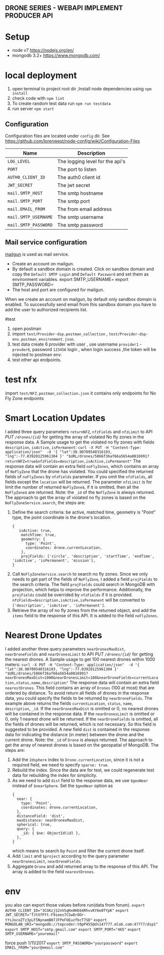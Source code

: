 DRONE SERIES - WEBAPI IMPLEMENT PRODUCER API
---



# Setup
- node v7 https://nodejs.org/en/
- mongodb 3.2+ https://www.mongodb.com/

# local deployment

1. open terminal to project root dir ,Install node dependencies using `npm install`
2. check code with `npm lint`
3. To create random test data run `npm run testdata`
4. run server `npm start`

## Configuration

Configuration files are located under `config` dir.
See https://github.com/lorenwest/node-config/wiki/Configuration-Files

|Name|Description|
|----|-----------|
|`LOG_LEVEL`| The logging level for the api's|
|`PORT`| The port to listen|
|`AUTH0_CLIENT_ID`| The auth0 client id |
|`JWT_SECRET`| The jwt secret |
|`mail.SMTP_HOST`| The smtp hostname |
|`mail.SMTP_PORT`| The smtp port |
|`mail.EMAIL_FROM`| The from email address |
|`mail.SMTP_USERNAME`| The smtp username |
|`mail.SMTP_PASSWORD`| The smtp password |

## Mail service configuration

[mailgun](https://mailgun.com) is used as mail service.

- Create an account on mailgun.
- By default a sandbox domain is created. Click on sandbox domain and copy the `Default SMTP Login`
  and `Default Password` and set them as environment variables.
  export SMTP_USERNAME=<copied from mailgun sandbox domain>
  export SMTP_PASSWORD=<copied from mailgun sandbox domain>
- The host and port are configured for mailgun.


When we create an account on mailgun, by default only sandbox domain is enabled.
To successfully send email from this sandbox domain you have to add the user to authorized recipients list.

#test
1. open postman
2. import `test/Provider-dsp.postman_collection` , `test/Provider-dsp-env.postman_environment.json`.
3. test data create 6 provider with user , use username `provider1` - `provder6`, password `123456` login , when login success ,the token will be injected to postman env.
4. test other api endpoints.

# test nfx
import `test/NFZ.postman_collection.json`
it contains only endpoints for No Fly Zone endpoints

# Smart Location Updates
I added three query parameters `returnNFZ`, `nfzFields` and `nfzLimit` to API *PUT `/drones/{id}`* for getting the array of violated No fly zones in the response data.
A Sample usage to get the violated no fly zones with fields `description`, `isActive`, `isPermanent`:
    ```
    curl -X PUT -H "Content-Type: application/json"  -d '{
       	"lat":38.90709540316193,
       	"lng":-77.03920125961304
    }' "$URL/drones/5866f36af66a5654a0816991?returnNFZ=true&nfzFields=description,isActive,isPermanent"
    ```
  The response data will contain an extra field `noFlyZones`, which contains an array of `NoFlyZone` that the drone has violated.
  You could specified the returned fields of `noFlyZones` by `nfzFields` parameter. If you omit the `nfzFields`, all fields except the `location` will be returned.
  The parameter `nfzLimit` is for limit the number of returned `NoFlyZone`s, if it is omitted, then all the `NoFlyZone`s are returned.
  Note: the `_id` of the `NoFlyZone` is always returned.
The approach to get the array of violated no fly zones is based on the `NoFlyZoneService.search`, the steps are:
 1. Define the search criteria: be active, matched time, geometry is "Point" type, the point coordinate is  the drone's location.
    ```
    {
       isActive: true,
        matchTime: true,
        geometry: {
          type: 'Point',
          coordinates: drone.currentLocation,
        },
        projFields: ['circle', 'description', 'startTime', 'endTime', 'isActive', 'isPermanent', 'mission'],
    }
    ```
 2. Call `NoFlyZoneService.search` to search no fly zones. Since we only needs to get part of the fields of `NoFlyZone`, I added a field `projFields` to the search criteria. 
    The field `projFields` could search in MongoDB with projection, which helps to improve the performance.
    Additionally, the `projFields` could be overrided by `nfzFields` if it is provided.
    `nfzFields=description,isActive,isPermanent` will be converted to `['description', 'isActive', 'isPermanent']`.
 3. Retrieve the array of no fly zones from the returned object, and add the `items` field to the response of this API. It is added to the field `noFlyZones`.
# Nearest Drone Updates
I added another three query parameters `nearDronesMaxDist`, `nearDroneFields` and `nearDronesLimit` to API *PUT `/drones/{id}`* for getting the nearest drones.
A Sample usage to get 100 nearest drones within 1000 meters:
    ```
    curl -X PUT -H "Content-Type: application/json"  -d '{
       	"lat":38.90709540316193,
       	"lng":-77.03920125961304
    }' "$URL/drones/5866f36af66a5654a0816991?nearDronesMaxDist=1000&nearDronesLimit=100&nearDroneFields=currentLocation,status,name,description"
    ```
  The response data will contain an extra field `nearestDrones`. This field contains an array of `Drones` (100 at most) that are ordered by distance.
  To avoid return all fields of drones in the response data, you could specify the fields to be returned by `nearDroneFields`. The example above returns the fields `currentLocation`, `status`, `name`, `description`, `_id`.
  If the `nearDronesMaxDist` is omitted or 0, no nearest drones will be contained in the response data.
  If the `nearDronesLimit` is omitted or 0, only 1 nearest drone will be returned.
  If the `nearDroneFields` is omitted, all the fields of drones will be returned, which is not necessary. So this field is suggested to be provided.
  A new field `dist` is contained in the response data for indicating the distance (in meter) between the drone and the current drone.
  Note: the `_id` of `Drone` is always returned.
The approach to get the array of nearest drones is based on the geospatial of MongoDB. The steps are:
 1. Add the `2dsphere` index to `Drone.currentLocation`, since it is not a required field, we need to specify `sparse: true`.
 2. Rebuild the index. Since the data are for test, we could regenerate test data for rebuilding the index for simplicity.
 3. As we need to add `dist` field to the response data, we use `$geoNear` instead of `$nearSphere`.
    Set the `$geoNear` option as
    ```
    {
      near: {
        type: 'Point',
        coordinates: drone.currentLocation,
      },
      distanceField: 'dist',
      maxDistance: nearDronesMaxDist,
      spherical: true,
      query: {
        _id: { $ne: ObjectId(id) },
      },
    }
    ```
    which means to search by `Point` and filter the current drone itself.
 4. Add `limit` and `$project` according to the query parameter `nearDronesLimit`, `nearDroneFields`.
 5. Aggregate `Drone` and add returned array to the response of this API. The array is added to the field `nearestDrones`.  
# env

you also can export those values before run(data from forum).
`export AUTH0_CLIENT_ID="3CGKzjS2nVSqHxHHE64RhvvKY6e0TYpK"`
`export JWT_SECRET="fJtXfFYt-F9iees7CSw8rOOr-tYsJocoZTz3pLF5NynamB07JFPeFOEuzfbcT7SD"`
`export MONGOLAB_URI="mongodb://topcoder:t0pP455@ds147777.mlab.com:47777/dsp1"`
`export SMTP_HOST="smtp.gmail.com"`
`export SMTP_PORT="465"`
`export SMTP_USERNAME="youremail"`

force push 1/11/2017
`export SMTP_PASSWORD="yourpassword"`
`export EMAIL_FROM="your@email.com"`
